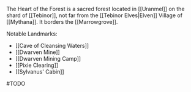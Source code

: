 The Heart of the Forest is a sacred forest located in [[Uranmel]] on the shard of [[Tebinor]], not far from the [[Tebinor Elves|Elven]] Village of [[Mythana]]. It borders the [[Marrowgrove]].

Notable Landmarks:
* [[Cave of Cleansing Waters]]
* [[Dwarven Mine]]
* [[Dwarven Mining Camp]]
* [[Pixie Clearing]]
* [[Sylvanus' Cabin]]

#TODO